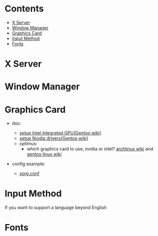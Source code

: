 # Contents
- [X Server](#x-server)
- [Window Manager](#window-manager)
- [Graphics Card](#graphics-card)
- [Input Method](#input-method)
- [Fonts](#fonts)

# X Server

# Window Manager

# Graphics Card
* doc:
  - [setup Intel integrated GPU(Gentoo wiki)](https://wiki.gentoo.org/wiki/Intel)
  - [setup Nvidia drivers(Gentoo wiki)](https://wiki.gentoo.org/wiki/NVidia/nvidia-drivers)
  - optimus:
    * which graphics card to use, nvidia or intel? [archlinux wiki](https://wiki.archlinux.org/index.php/NVIDIA_Optimus) and [gentoo linux wiki](https://wiki.gentoo.org/wiki/NVIDIA/Optimus)

* config example: 
  - [xorg.conf](gentoo-os/xorg.conf)

# Input Method
If you want to support a language beyond English

# Fonts
